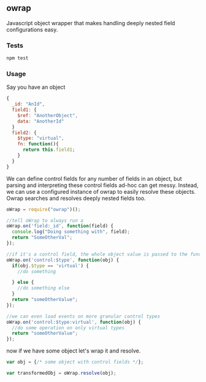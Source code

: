 ## owrap

Javascript object wrapper that makes handling deeply nested field configurations easy.

### Tests
```bash
npm test
```

### Usage
Say you have an object
```javascript
{
  _id: "AnId",
  field1: {
    $ref: "AnotherObject",
    data: "AnotherId"
  }
  field2: {
    $type: "virtual",
    fn: function(){
      return this.field1;
    }
  }
}
```
We can define control fields for any number of fields in an object, but parsing and interpreting these
control fields ad-hoc can get messy. Instead, we can use a configured instance of owrap to easily resolve
these objects.  Owrap searches and resolves deeply nested fields too.

```javascript
oWrap = require("owrap")();

//tell oWrap to always run a
oWrap.on('field:_id', function(field) {
  console.log("Doing something with", field);
  return "SomeOtherVal";
});

//if it's a control field, the whole object value is passed to the function.
oWrap.on('control:$type', function(obj) {
  if(obj.$type == 'virtual') {
    //do something

  } else {
    //do something else
  }
  return "someOtherValue";
});

//we can even load events on more granular control types
oWrap.on('control:$type:virtual', function(obj) {
  //do some operation on only virtual types
  return "someOtherValue";
});
```
now if we have some object let's wrap it and resolve.
```javascript
var obj = {/* some object with control fields */};

var transformedObj = oWrap.resolve(obj);
```
